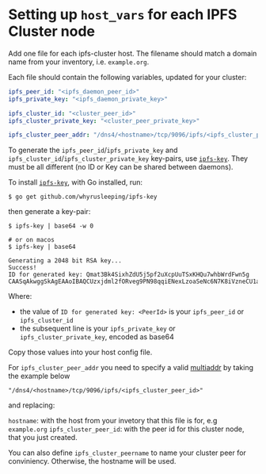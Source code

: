 # Setting up `host_vars` for each IPFS Cluster node

Add one file for each ipfs-cluster host. The filename should match a domain
name from your inventory, i.e. `example.org`.

Each file should contain the following variables, updated for your cluster:

```yaml
ipfs_peer_id: "<ipfs_daemon_peer_id>"
ipfs_private_key: "<ipfs_daemon_private_key>"

ipfs_cluster_id: "<cluster_peer_id>"
ipfs_cluster_private_key: "<cluster_peer_private_key>"

ipfs_cluster_peer_addr: "/dns4/<hostname>/tcp/9096/ipfs/<ipfs_cluster_peer_id>"
```

To generate the `ipfs_peer_id`/`ipfs_private_key` and
`ipfs_cluster_id`/`ipfs_cluster_private_key` key-pairs, use [`ipfs-key`]. They
must be all different (no ID or Key can be shared between daemons).

To install [`ipfs-key`], with Go installed, run:

```console
$ go get github.com/whyrusleeping/ipfs-key
```

then generate a key-pair:

```console
$ ipfs-key | base64 -w 0

# or on macos
$ ipfs-key | base64

Generating a 2048 bit RSA key...
Success!
ID for generated key: Qmat3Bk4SixhZdU5j5pf2uXcpUuTSxKHQu7whbWrdFwn5g
CAASqAkwggSkAgEAAoIBAQCUzxjdml2fORveg9PN98qqiENexLzoaSeNc6N7K8iVzneCU1aDZpM...
```

Where:

- the value of `ID for generated key: <PeerId>` is your `ipfs_peer_id` or `ipfs_cluster_id`
- the subsequent line is your `ipfs_private_key` or `ipfs_cluster_private_key`, encoded as base64

Copy those values into your host config file.

For `ipfs_cluster_peer_addr` you need to specify a valid [multiaddr] by taking the example below

```
"/dns4/<hostname>/tcp/9096/ipfs/<ipfs_cluster_peer_id>"
```
and replacing:

`hostname`: with the host from your invetory that this file is for, e.g
`example.org` `ipfs_cluster_peer_id`: with the peer id for this cluster node,
that you just created.


You can also define `ipfs_cluster_peername` to name your cluster peer for
conviniency. Otherwise, the hostname will be used.

[`ipfs-key`]: https://github.com/whyrusleeping/ipfs-key
[multiaddr]: https://multiformats.io/multiaddr/
